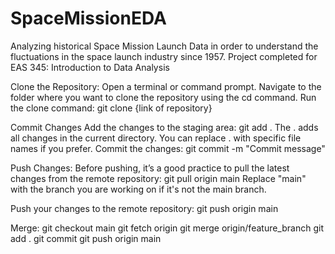 # SpaceMissionEDA
Analyzing historical Space Mission Launch Data in order to understand the fluctuations in the space launch industry since 1957. Project completed for EAS 345: Introduction to Data Analysis

Clone the Repository:
  Open a terminal or command prompt.
  Navigate to the folder where you want to clone the repository using the cd command.
  Run the clone command:
  git clone {link of repository}


Commit Changes
  Add the changes to the staging area:
  git add .
  The . adds all changes in the current directory. You can replace . with specific file names if you prefer.
  Commit the changes:
  git commit -m "Commit message"

Push Changes:
  Before pushing, it’s a good practice to pull the latest changes from the remote repository:
    git pull origin main
  Replace "main" with the branch you are working on if it's not the main branch.
  
  Push your changes to the remote repository:
    git push origin main

Merge:
  git checkout main
  git fetch origin
  git merge origin/feature_branch
  git add .
  git commit
  git push origin main
